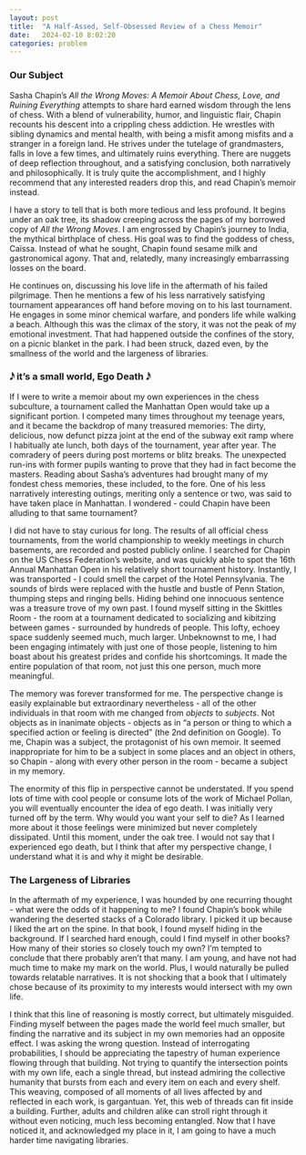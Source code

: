```yaml
---
layout: post
title:  "A Half-Assed, Self-Obsessed Review of a Chess Memoir"
date:   2024-02-10 8:02:20
categories: problem
---
```


### Our Subject

Sasha Chapin’s *All the Wrong Moves: A Memoir About Chess, Love, and Ruining Everything* attempts to share hard earned wisdom through the lens of chess. With a blend of vulnerability, humor, and linguistic flair, Chapin recounts his descent into a crippling chess addiction. He wrestles with sibling dynamics and mental health, with being a misfit among misfits and a stranger in a foreign land. He strives under the tutelage of grandmasters, falls in love a few times, and ultimately ruins everything. There are nuggets of deep reflection throughout, and a satisfying conclusion, both narratively and philosophically. It is truly quite the accomplishment, and I highly recommend that any interested readers drop this, and read Chapin’s memoir instead.

I have a story to tell that is both more tedious and less profound. It begins under an oak tree, its shadow creeping across the pages of my borrowed copy of *All the Wrong Moves*. I am engrossed by Chapin’s journey to India, the mythical birthplace of chess. His goal was to find the goddess of chess, Caïssa. Instead of what he sought, Chapin found sesame milk and gastronomical agony. That and, relatedly, many increasingly embarrassing losses on the board.

He continues on, discussing his love life in the aftermath of his failed pilgrimage. Then he mentions a few of his less narratively satisfying tournament appearances off hand before moving on to his last tournament. He engages in some minor chemical warfare, and ponders life while walking a beach. Although this was the climax of the story, it was not the peak of my emotional investment. That had happened outside the confines of the story, on a picnic blanket in the park. I had been struck, dazed even, by the smallness of the world and the largeness of libraries.

### 𝅘𝅥𝅯 it’s a small world, Ego Death 𝅘𝅥𝅯

If I were to write a memoir about my own experiences in the chess subculture, a tournament called the Manhattan Open would take up a significant portion. I competed many times throughout my teenage years, and it became the backdrop of many treasured memories: The dirty, delicious, now defunct pizza joint at the end of the subway exit ramp where I habitually ate lunch, both days of the tournament, year after year. The comradery of peers during post mortems or blitz breaks. The unexpected run-ins with former pupils wanting to prove that they had in fact become the masters. Reading about Sasha’s adventures had brought many of my fondest chess memories, these included, to the fore. One of his less narratively interesting outings, meriting only a sentence or two, was said to have taken place in Manhattan. I wondered - could Chapin have been alluding to that same tournament?

I did not have to stay curious for long. The results of all official chess tournaments, from the world championship to weekly meetings in church basements, are recorded and posted publicly online. I searched for Chapin on the US Chess Federation’s website, and was quickly able to spot the 16th Annual Manhattan Open in his relatively short tournament history. Instantly, I was transported - I could smell the carpet of the Hotel Pennsylvania. The sounds of birds were replaced with the hustle and bustle of Penn Station, thumping steps and ringing bells. Hiding behind one innocuous sentence was a treasure trove of my own past. I found myself sitting in the Skittles Room - the room at a tournament dedicated to socializing and kibitzing between games - surrounded by hundreds of people. This lofty, echoey space suddenly seemed much, much larger. Unbeknownst to me, I had been engaging intimately with just one of those people, listening to him boast about his greatest prides and confide his shortcomings. It made the entire population of that room, not just this one person, much more meaningful.

The memory was forever transformed for me. The perspective change is easily explainable but extraordinary nevertheless - all of the other individuals in that room with me changed from *objects* to *subjects*. Not objects as in inanimate objects - objects as in “a person or thing to which a specified action or feeling is directed” (the 2nd definition on Google). To me, Chapin was a subject, the protagonist of his own memoir. It seemed inappropriate for him to be a subject in some places and an object in others, so Chapin - along with every other person in the room - became a subject in my memory.

The enormity of this flip in perspective cannot be understated. If you spend lots of time with cool people or consume lots of the work of Michael Pollan, you will eventually encounter the idea of ego death. I was initially very turned off by the term. Why would you want your self to die? As I learned more about it those feelings were minimized but never completely dissipated. Until this moment, under the oak tree. I would not say that I experienced ego death, but I think that after my perspective change, I understand what it is and why it might be desirable.

### The Largeness of Libraries

In the aftermath of my experience, I was hounded by one recurring thought - what were the odds of it happening to me? I found Chapin’s book while wandering the deserted stacks of a Colorado library. I picked it up because I liked the art on the spine. In that book, I found myself hiding in the background. If I searched hard enough, could I find myself in other books? How many of their stories so closely touch my own? I’m tempted to conclude that there probably aren’t that many. I am young, and have not had much time to make my mark on the world. Plus, I would naturally be pulled towards relatable narratives. It is not shocking that a book that I ultimately chose because of its proximity to my interests would intersect with my own life.

I think that this line of reasoning is mostly correct, but ultimately misguided. Finding myself between the pages made the world feel much smaller, but finding the narrative and its subject in my own memories had an opposite effect. I was asking the wrong question. Instead of interrogating probabilities, I should be appreciating the tapestry of human experience flowing through that building. Not trying to quantify the intersection points with my own life, each a single thread, but instead admiring the collective humanity that bursts from each and every item on each and every shelf. This weaving, composed of all moments of all lives affected by and reflected in each work, is gargantuan. Yet, this web of threads can fit inside a building. Further, adults and children alike can stroll right through it without even noticing, much less becoming entangled. Now that I have noticed it, and acknowledged my place in it, I am going to have a much harder time navigating libraries.
